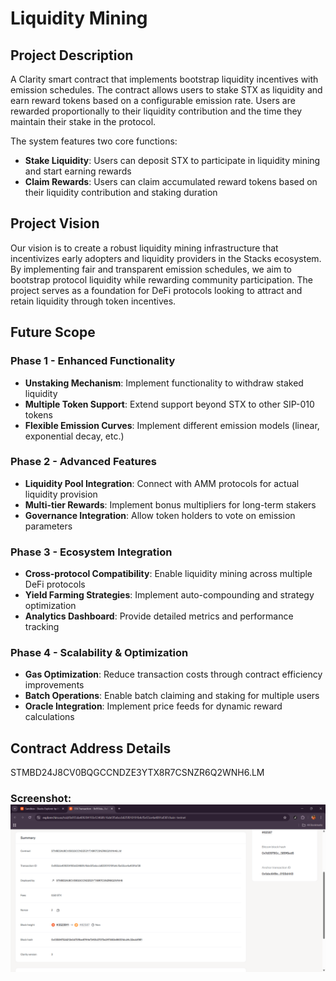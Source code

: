 # Liquidity Mining

## Project Description

A Clarity smart contract that implements bootstrap liquidity incentives with emission schedules. The contract allows users to stake STX as liquidity and earn reward tokens based on a configurable emission rate. Users are rewarded proportionally to their liquidity contribution and the time they maintain their stake in the protocol.

The system features two core functions:
- **Stake Liquidity**: Users can deposit STX to participate in liquidity mining and start earning rewards
- **Claim Rewards**: Users can claim accumulated reward tokens based on their liquidity contribution and staking duration

## Project Vision

Our vision is to create a robust liquidity mining infrastructure that incentivizes early adopters and liquidity providers in the Stacks ecosystem. By implementing fair and transparent emission schedules, we aim to bootstrap protocol liquidity while rewarding community participation. The project serves as a foundation for DeFi protocols looking to attract and retain liquidity through token incentives.

## Future Scope

### Phase 1 - Enhanced Functionality
- **Unstaking Mechanism**: Implement functionality to withdraw staked liquidity
- **Multiple Token Support**: Extend support beyond STX to other SIP-010 tokens
- **Flexible Emission Curves**: Implement different emission models (linear, exponential decay, etc.)

### Phase 2 - Advanced Features
- **Liquidity Pool Integration**: Connect with AMM protocols for actual liquidity provision
- **Multi-tier Rewards**: Implement bonus multipliers for long-term stakers
- **Governance Integration**: Allow token holders to vote on emission parameters

### Phase 3 - Ecosystem Integration
- **Cross-protocol Compatibility**: Enable liquidity mining across multiple DeFi protocols
- **Yield Farming Strategies**: Implement auto-compounding and strategy optimization
- **Analytics Dashboard**: Provide detailed metrics and performance tracking

### Phase 4 - Scalability & Optimization
- **Gas Optimization**: Reduce transaction costs through contract efficiency improvements
- **Batch Operations**: Enable batch claiming and staking for multiple users
- **Oracle Integration**: Implement price feeds for dynamic reward calculations

## Contract Address Details
STMBD24J8CV0BQGCCNDZE3YTX8R7CSNZR6Q2WNH6.LM
### Screenshot:![alt text](image.png)
